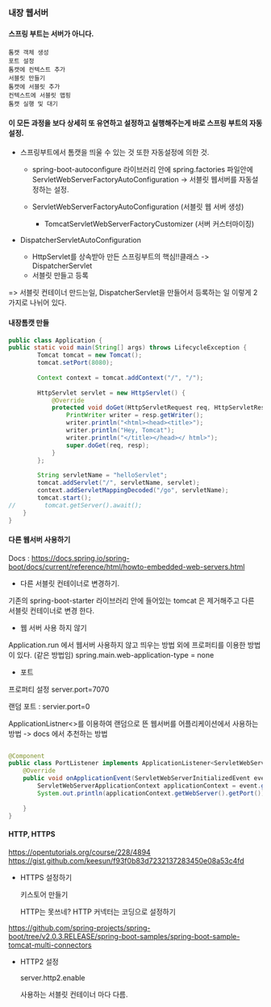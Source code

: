 
### 내장 웹서버


#### 스프링 부트는 서버가 아니다.
    
    톰캣 객체 생성
    포트 설정
    톰캣에 컨텍스트 추가
    서블릿 만들기
    톰캣에 서블릿 추가
    컨텍스트에 서블릿 맵핑
    톰캣 실행 및 대기

#### 이 모든 과정을 보다 상세히 또 유연하고 설정하고 실행해주는게 바로 스프링 부트의 자동 설정.

* 스프링부트에서 톰캣을 띄울 수 있는 것 또한 자동설정에 의한 것.

    * spring-boot-autoconfigure 라이브러리 안에 spring.factories 파일안에
    ServletWebServerFactoryAutoConfiguration -> 서블릿 웹서버를 자동설정하는 설정.

    * ServletWebServerFactoryAutoConfiguration (서블릿 웹 서버 생성)
        * TomcatServletWebServerFactoryCustomizer (서버 커스터마이징)
    
* DispatcherServletAutoConfiguration
    * HttpServlet를 상속받아 만든 스프링부트의 핵심!!클래스 -> DispatcherServlet
    * 서블릿 만들고 등록
    
    
=> 서블릿 컨테이너 만드는일, DispatcherServlet을 만들어서 등록하는 일 이렇게 2가지로 나뉘어 있다.
    
    
#### 내장톰캣 만들

```java
public class Application {
public static void main(String[] args) throws LifecycleException {
        Tomcat tomcat = new Tomcat();
        tomcat.setPort(8080);
        
        Context context = tomcat.addContext("/", "/");
        
        HttpServlet servlet = new HttpServlet() {
            @Override
            protected void doGet(HttpServletRequest req, HttpServletResponse resp) throws ServletException, IOException {
                PrintWriter writer = resp.getWriter();
                writer.println("<html><head><title>");
                writer.println("Hey, Tomcat");
                writer.println("</title></head></ html>");
                super.doGet(req, resp);
            }
        };
        
        String servletName = "helloServlet";
        tomcat.addServlet("/", servletName, servlet);
        context.addServletMappingDecoded("/go", servletName);
        tomcat.start();
//        tomcat.getServer().await();
    }
}

```

#### 다른 웹서버 사용하기

Docs : https://docs.spring.io/spring-boot/docs/current/reference/html/howto-embedded-web-servers.html

* 다른 서블릿 컨테이너로 변경하기.

기존의 spring-boot-starter 라이브러리 안에 들어있는 tomcat 은 제거해주고
다른 서블릿 컨테이너로 변경 한다.

* 웹 서버 사용 하지 않기

Application.run 에서 웹서버 사용하지 않고 띄우는 방법 외에 프로퍼티를 이용한 방법이 있다.
(같은 방법임)
spring.main.web-application-type = none 

* 포트

프로퍼티 설정 server.port=7070

랜덤 포트 : servier.port=0

ApplicationListner<>를 이용하여 랜덤으로 뜬 웹서버를 어플리케이션에서 사용하는 방법
-> docs 에서 추천하는 방법

```java

@Component
public class PortListener implements ApplicationListener<ServletWebServerInitializedEvent> {
    @Override
    public void onApplicationEvent(ServletWebServerInitializedEvent event) {
        ServletWebServerApplicationContext applicationContext = event.getApplicationContext();
        System.out.println(applicationContext.getWebServer().getPort());
        
    }
}
```

#### HTTP, HTTPS

https://opentutorials.org/course/228/4894
https://gist.github.com/keesun/f93f0b83d7232137283450e08a53c4fd

* HTTPS 설정하기

    키스토어 만들기
    
    HTTP는 못쓰네?
        HTTP 커넥터는 코딩으로 설정하기
        
https://github.com/spring-projects/spring-boot/tree/v2.0.3.RELEASE/spring-boot-samples/spring-boot-sample-tomcat-multi-connectors

* HTTP2 설정

    server.http2.enable

    사용하는 서블릿 컨테이너 마다 다름. 
    
